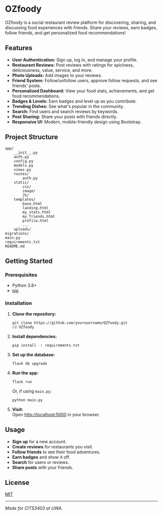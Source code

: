 # OZfoody

OZfoody is a social restaurant review platform for discovering, sharing, and discussing food experiences with friends. Share your reviews, earn badges, follow friends, and get personalized food recommendations!

## Features

- **User Authentication:** Sign up, log in, and manage your profile.
- **Restaurant Reviews:** Post reviews with ratings for spiciness, deliciousness, value, service, and more.
- **Photo Uploads:** Add images to your reviews.
- **Friend System:** Follow/unfollow users, approve follow requests, and see friends' posts.
- **Personalized Dashboard:** View your food stats, achievements, and get food recommendations.
- **Badges & Levels:** Earn badges and level up as you contribute.
- **Trending Dishes:** See what's popular in the community.
- **Search:** Find users and search reviews by keywords.
- **Post Sharing:** Share your posts with friends directly.
- **Responsive UI:** Modern, mobile-friendly design using Bootstrap.

## Project Structure

```
app/
    __init__.py
    auth.py
    config.py
    models.py
    views.py
    routes/
        auth.py
    static/
        css/
        image/
        JS/
    templates/
        base.html
        landing.html
        my_stats.html
        my_friends.html
        profile.html
        ...
    uploads/
migrations/
main.py
requirements.txt
README.md
```

## Getting Started

### Prerequisites

- Python 3.8+
- [pip](https://pip.pypa.io/en/stable/)

### Installation

1. **Clone the repository:**
    ```sh
    git clone https://github.com/yourusername/OZfoody.git
    cd OZfoody
    ```

2. **Install dependencies:**
    ```sh
    pip install -r requirements.txt
    ```

3. **Set up the database:**
    ```sh
    flask db upgrade
    ```

4. **Run the app:**
    ```sh
    flask run
    ```
    Or, if using `main.py`:
    ```sh
    python main.py
    ```

5. **Visit:**  
    Open [http://localhost:5000](http://localhost:5000) in your browser.

## Usage

- **Sign up** for a new account.
- **Create reviews** for restaurants you visit.
- **Follow friends** to see their food adventures.
- **Earn badges** and show it off.
- **Search** for users or reviews.
- **Share posts** with your friends.

## License

[MIT](LICENSE)

---

*Made for CITS3403 at UWA.*